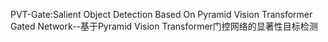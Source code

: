 PVT-Gate:Salient Object Detection Based On Pyramid Vision Transformer Gated Network--基于Pyramid Vision Transformer门控网络的显著性目标检测
